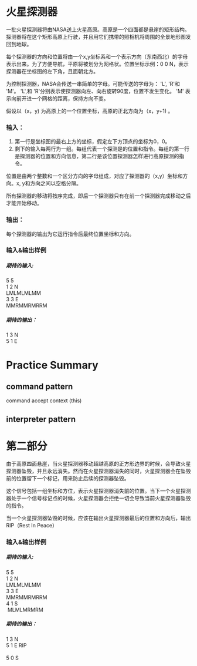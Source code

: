 # 火星探测器
一批火星探测器将由NASA送上火星高原。高原是一个四面都是悬崖的矩形结构。探测器将在这个矩形高原上行驶，并且用它们携带的照相机将周围的全景地形图发回到地球。

每个探测器的方向和位置将由一个x,y坐标系和一个表示方向（东南西北）的字母表示出来。为了方便导航，平原将被划分为网格状。位置坐标示例：0 0 N，表示探测器在坐标图的左下角，且面朝北方。

为控制探测器，NASA会传送一串简单的字母。可能传送的字母为： 'L', 'R'和 'M'。 'L',和 'R'分别表示使探测器向左、向右旋转90度，位置不发生变化。 'M' 表示向前开进一个网格的距离，保持方向不变。

假设以（x，y) 为高原上的一个位置坐标，高原的正北方向为（x，y+1) 。

### 输入：

1. 第一行是坐标图的最右上方的坐标，假定左下方顶点的坐标为0，0。
2. 剩下的输入每两行为一组。每组代表一个探测是的位置和指令。每组的第一行是探测器的位置和方向信息，第二行是该位置探测器怎样进行高原探测的指令。


位置是由两个整数和一个区分方向的字母组成，对应了探测器的（x,y）坐标和方向。x, y和方向之间以空格分隔。

所有探测器的移动将按序完成，即后一个探测器只有在前一个探测器完成移动之后才能开始移动。

### 输出：

每个探测器的输出为它运行指令后最终位置坐标和方向。

### 输入&输出样例
##### 期待的输入:
5 5<br/>
1 2 N<br/>
LMLMLMLMM<br/>
3 3 E<br/>
MMRMMRMRRM 
##### 期待的输出：
1 3 N<br/>
5 1 E<br/>

# Practice Summary 

## command pattern

command accept context (this)

## interpreter pattern


# 第二部分

由于高原四面悬崖，当火星探测器移动超越高原的正方形边界的时候，会导致火星探测器坠毁，并且永远消失。然而在火星探测器消失的同时，火星探测器会在坠毁前的位置留下一个标记，用来防止后续的探测器坠毁。

这个信号包括一组坐标和方位，表示火星探测器消失前的位置。当下一个火星探测器处于一个信号标记点的时候，火星探测器会拒绝一切会导致当前火星探测器坠毁的指令。

当一个火星探测器坠毁的时候，应该在输出火星探测器最后的位置和方向后，输出RIP（Rest In Peace）
### 输入&输出样例
##### 期待的输入:
5 5<br/>
1 2 N<br/>
LMLMLMLMM<br/>
3 3 E<br/>
MMRMMRMRRM<br/>
4 1 S<br/> MLMLMRMRM<br/> 
##### 期待的输出：
1 3 N<br/>
5 1 E RIP<br/>    
5 0 S
